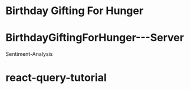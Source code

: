 # Birthday Gifting For Hunger
# BirthdayGiftingForHunger---Server
Sentiment-Analysis
# react-query-tutorial
